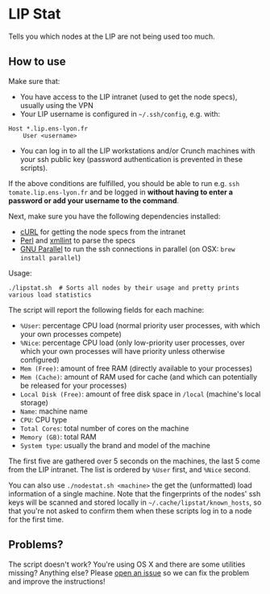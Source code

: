 # LIP Stat

Tells you which nodes at the LIP are not being used too much.

## How to use

Make sure that:
* You have access to the LIP intranet (used to get the node specs), usually using the VPN
* Your LIP username is configured in `~/.ssh/config`, e.g. with:
```
Host *.lip.ens-lyon.fr
    User <username>
```
* You can log in to all the LIP workstations and/or Crunch machines with your ssh public key (password authentication is prevented in these scripts).

If the above conditions are fulfilled, you should be able to run e.g. `ssh tomate.lip.ens-lyon.fr` and be logged in **without having to enter a password or add your username to the command**.

Next, make sure you have the following dependencies installed:
* [cURL](https://curl.haxx.se/) for getting the node specs from the intranet
* [Perl](https://www.perl.org/) and [xmllint](http://xmlsoft.org/xmllint.html) to parse the specs
* [GNU Parallel](https://www.gnu.org/software/parallel/) to run the ssh connections in parallel (on OSX: `brew install parallel`)

Usage:
```
./lipstat.sh  # Sorts all nodes by their usage and pretty prints various load statistics
```

The script will report the following fields for each machine:
* `%User`: percentage CPU load (normal priority user processes, with which your own processes compete)
* `%Nice`: percentage CPU load (only low-priority user processes, over which your own processes will have priority unless otherwise configured)
* `Mem (Free)`: amount of free RAM (directly available to your processes)
* `Mem (Cache)`: amount of RAM used for cache (and which can potentially be released for your processes)
* `Local Disk (Free)`: amount of free disk space in `/local` (machine's local storage)
* `Name`: machine name
* `CPU`: CPU type
* `Total Cores`: total number of cores on the machine
* `Memory (GB)`: total RAM
* `System type`: usually the brand and model of the machine

The first five are gathered over 5 seconds on the machines, the last 5 come from the LIP intranet. The list is ordered by `%User` first, and `%Nice` second.

You can also use `./nodestat.sh <machine>` the get the (unformatted) load information of a single machine.
Note that the fingerprints of the nodes' ssh keys will be scanned and stored locally in `~/.cache/lipstat/known_hosts`, so that you're not asked to confirm them when these scripts log in to a node for the first time.

## Problems?

The script doesn't work? You're using OS X and there are some utilities missing? Anything else? Please [open an issue](https://github.com/ixxi-dante/lipstat/issues/new) so we can fix the problem and improve the instructions!
